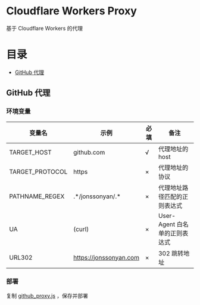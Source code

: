 # Cloudflare Workers Proxy

基于 Cloudflare Workers 的代理

# 目录

- [GitHub 代理](#github-代理)

## GitHub 代理

### 环境变量

| 变量名             | 示例                     | 必填  | 备注                   |
|-----------------|------------------------|-----|----------------------|
| TARGET_HOST     | github.com             | √   | 代理地址的 host           |
| TARGET_PROTOCOL | https                  | ×   | 代理地址的协议              |
| PATHNAME_REGEX  | .\*/jonssonyan/.\*     | ×   | 代理地址路径匹配的正则表达式       |
| UA              | (curl)                 | ×   | User-Agent 白名单的正则表达式 |
| URL302          | https://jonssonyan.com | ×   | 302 跳转地址             |

### 部署

复制 [github_proxy.js](github_proxy.js) ，保存并部署